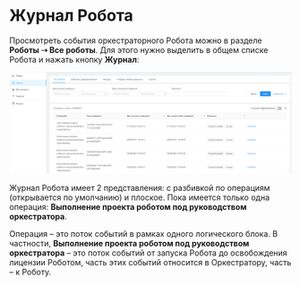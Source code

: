 # Журнал Робота

Просмотреть события оркестраторного Робота можно в разделе **Роботы ➝ Все роботы**. Для этого нужно выделить в общем списке Робота и нажать кнопку **Журнал**:

![](../resources/monitoring/0-10)

Журнал Робота имеет 2 представления: с разбивкой по операциям (открывается по умолчанию) и плоское. Пока имеется только одна операция: **Выполнение проекта роботом под руководством оркестратора**. 

Операция – это поток событий в рамках одного логического блока. В частности, **Выполнение проекта роботом под руководством оркестратора** – это поток событий от запуска Робота до освобождения лицензии Роботом, часть этих событий относится в Оркестратору, часть – к Роботу.
